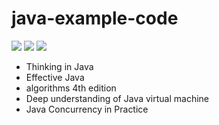 # java-example-code
![](https://img.shields.io/static/v1?label=tools&message=JDK14&color=brightlight)
![](https://img.shields.io/static/v1?label=version&message=1.1.2&color=green)
![](https://img.shields.io/static/v1?label=linenumber&message=24572&color=orange)

- Thinking in Java
- Effective Java
- algorithms 4th edition
- Deep understanding of Java virtual machine
- Java Concurrency in Practice
